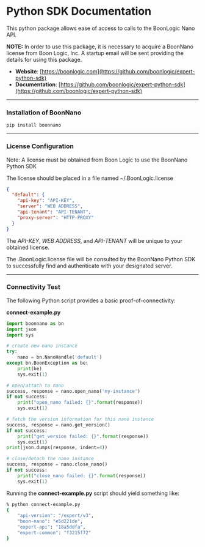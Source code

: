 # Python SDK Documentation

This python package allows ease of access to calls to the BoonLogic Nano API.

**NOTE:** In order to use this package, it is necessary to acquire a BoonNano license
from Boon Logic, Inc.  A startup email will be sent providing the details
for using this package.

- __Website__: [https://boonlogic.com](https://github.com/boonlogic/expert-python-sdk)
- __Documentation__: [https://github.com/boonlogic/expert-python-sdk](https://github.com/boonlogic/expert-python-sdk)


------------
### Installation of BoonNano
```
pip install boonnano
```

------------
### License Configuration

Note: A license must be obtained from Boon Logic to use the BoonNano Python SDK

The license should be placed in a file named ~/.BoonLogic.license

```json
{
  "default": {
    "api-key": "API-KEY",
    "server": "WEB ADDRESS",
    "api-tenant": "API-TENANT",
    "proxy-server": "HTTP-PROXY"
  }
}
```

The *API-KEY*, *WEB ADDRESS*, and *API-TENANT* will be unique to your obtained license.

The .BoonLogic.license file will be consulted by the BoonNano Python SDK to successfully find and authenticate with your designated server.

---------------
### Connectivity Test

The following Python script provides a basic proof-of-connectivity:

**connect-example.py**

```python
import boonnano as bn
import json
import sys

# create new nano instance
try:
    nano = bn.NanoHandle('default')
except bn.BoonException as be:
    print(be)
    sys.exit(1)

# open/attach to nano
success, response = nano.open_nano('my-instance')
if not success:
    print("open_nano failed: {}".format(response))
    sys.exit(1)

# fetch the version information for this nano instance
success, response = nano.get_version()
if not success:
    print("get_version failed: {}".format(response))
    sys.exit(1)
print(json.dumps(response, indent=4))

# close/detach the nano instance
success, response = nano.close_nano()
if not success:
    print("close_nano failed: {}".format(response))
    sys.exit(1)

```

Running the **connect-example.py** script should yield something like:

```sh
% python connect-example.py
{
    "api-version": "/expert/v3",
    "boon-nano": "e5d221de",
    "expert-api": "18a5ddfa",
    "expert-common": "f3215f72"
}
```

